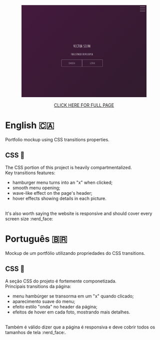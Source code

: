 <div align="center">
  <img src="screenshot-page.png" width="400"/>
  <p><a href="https://css-transitions-flax.vercel.app/">CLICK HERE FOR FULL PAGE<a></p>
</div>
    
# English :canada:
Portfolio mockup using CSS transitions properties.

## CSS :art:
The CSS portion of this project is heavily compartmentalized.<br>
Key transitions features:
- hamburger menu turns into an "x" when clicked;
- smooth menu opening;
- wave-like effect on the page's header;
- hover effects showing details in each picture.
<br>
It's also worth saying the website is responsive and should cover every screen size :nerd_face:

# Português :brazil:
Mockup de um portfólio utilizando propriedades do CSS transitions.

## CSS :art:
A seção CSS do projeto é fortemente componetizada.<br>
Principais transitions da página:
- menu hambúrger se transorma em um "x" quando clicado;
- aparecimento suave do menu;
- efeito estilo "onda" no header da página;
- efeitos de hover em cada foto, mostrando mais detalhes.
<br>
Também é válido dizer que a página é responsiva e deve cobrir todos os tamanhos de tela :nerd_face:.
